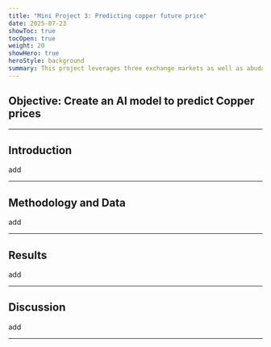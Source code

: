 ```yaml
---
title: "Mini Project 3: Predicting copper future price"
date: 2025-07-23
showToc: true
tocOpen: true
weight: 20
showHero: true
heroStyle: background 
summary: This project leverages three exchange markets as well as abudant data on the Internet to build a predictive model for U.S. copper contract prices.
---
```

<style>
.article-content,
#TableOfContents a {
  color: black;
}

/* Dark mode */
.dark .article-content,
.dark #TableOfContents a {
  color: white;
}
</style>
## Objective: Create an AI model to predict Copper prices
---

## Introduction
add

---

## Methodology and Data

add

---

## Results
add

---

## Discussion
add

---
